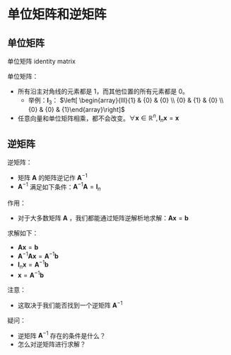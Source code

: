 # 单位矩阵和逆矩阵


## 单位矩阵


单位矩阵 identity matrix 


单位矩阵：

- 所有沿主对角线的元素都是 $1$，而其他位置的所有元素都是 $0$。
  - 举例：$\boldsymbol{I}_{3}$： $\left[ \begin{array}{lll}{1} & {0} & {0} \\ {0} & {1} & {0} \\ {0} & {0} & {1}\end{array}\right]$
- 任意向量和单位矩阵相乘，都不会改变。$\forall \boldsymbol{x} \in \mathbb{R}^{n}, \boldsymbol{I}_{n} \boldsymbol{x}=\boldsymbol{x}$


## 逆矩阵

逆矩阵：

- 矩阵 $\boldsymbol{A}$ 的矩阵逆记作 $\boldsymbol{A}^{-1}$
- $\boldsymbol{A}^{-1}$ 满足如下条件：$\boldsymbol{A}^{-1} \boldsymbol{A}=\boldsymbol{I}_{n}$


作用：

- 对于大多数矩阵 $\boldsymbol{A}$ ，我们都能通过矩阵逆解析地求解：$\boldsymbol{A} \boldsymbol{x}=\boldsymbol{b}$

求解如下：

- $\boldsymbol{A} \boldsymbol{x}=\boldsymbol{b}$
- $\boldsymbol{A}^{-1} \boldsymbol{A} \boldsymbol{x}=\boldsymbol{A}^{-1} \boldsymbol{b}$
- $\boldsymbol{I}_{n} \boldsymbol{x}=\boldsymbol{A}^{-1} \boldsymbol{b}$
- $\boldsymbol{x}=\boldsymbol{A}^{-1} \boldsymbol{b}$

注意：

- 这取决于我们能否找到一个逆矩阵 $\boldsymbol{A}^{-1}$


疑问：

- 逆矩阵 $\boldsymbol{A}^{-1}$ 存在的条件是什么？
- 怎么对逆矩阵进行求解？


